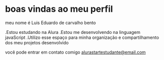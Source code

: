# boas vindas ao meu perfil 
meu nome é Luis Eduardo de carvalho bento

.Estou estudando na Alura
.Estou me desenvolvendo na linguagem javaScript
.Utilizo esse espaço para minha organização e compartilhamento dos meu projetos desenvolvido 

você pode entrar em contato comigo 
alurastartestudante@email.com

